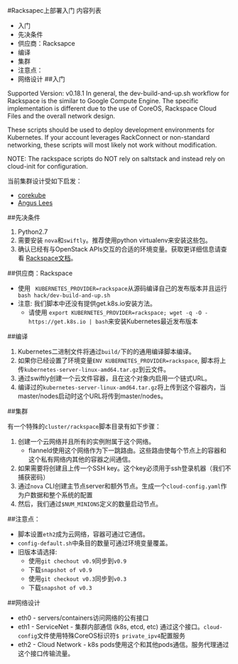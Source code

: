 #Racksapec上部署入门
内容列表
* 入门
* 先决条件
* 供应商：Racksapce
* 编译
* 集群
* 注意点：
* 网络设计
##入门

Supported Version: v0.18.1
In general, the dev-build-and-up.sh workflow for Rackspace is the similar to Google Compute Engine. The specific implementation is different due to the use of CoreOS, Rackspace Cloud Files and the overall network design.

These scripts should be used to deploy development environments for Kubernetes. If your account leverages RackConnect or non-standard networking, these scripts will most likely not work without modification.

NOTE: The rackspace scripts do NOT rely on saltstack and instead rely on cloud-init for configuration.

当前集群设计受如下启发：

* [corekube](https://github.com/metral/corekube)
* [Angus Lees](https://github.com/anguslees/kube-openstack)

##先决条件

1. Python2.7
2. 需要安装 ```nova```和```swiftly```。推荐使用python virtualenv来安装这些包。
3. 确认已经有与OpenStack APIs交互的合适的环境变量。获取更详细信息请查看 [Rackspace文档](http://docs.rackspace.com/servers/api/v2/cs-gettingstarted/content/section_gs_install_nova.html)。

##供应商：Rackspace

* 使用 ``` KUBERNETES_PROVIDER=rackspace```从源码编译自己的发布版本并且运行``` bash hack/dev-build-and-up.sh```
* 注意: 我们脚本中还没有提供get.k8s.io安装方法。
    * 请使用 ```export KUBERNETES_PROVIDER=rackspace; wget -q -O - https://get.k8s.io | bash```来安装Kubernetes最近发布版本

##编译

1. Kubernetes二进制文件将通过```build/```下的的通用编译脚本编译。
2. 如果你已经设置了环境变量```ENV KUBERNETES_PROVIDER=rackspace```, 脚本将上传```kubernetes-server-linux-amd64.tar.gz```到云文件。
3. 通过swiftly创建一个云文件容器，且在这个对象内启用一个链式URL。
4. 编译过的```kubernetes-server-linux-amd64.tar.gz```将上传到这个容器内，当master/nodes启动时这个URL将传到master/nodes。

##集群

有一个特殊的```cluster/rackspace```脚本目录有如下步骤：
1. 创建一个云网络并且所有的实例附属于这个网络。
    * flanneld使用这个网络作为下一跳路由。这些路由使每个节点上的容器和这个私有网络内其他的容器之间通信。
2. 如果需要将创建且上传一个SSH key。这个key必须用于ssh登录机器（我们不捕获密码）
3. 通过```nova``` CLI创建主节点server和额外节点。生成一个```cloud-config.yaml```作为户数据和整个系统的配置
4. 然后，我们通过```$NUM_MINIONS```定义的数量启动节点。

##注意点：

* 脚本设置```eth2```成为云网络，容器可通过它通信。
* ```config-default.sh```中条目的数量可通过环境变量覆盖。 
* 旧版本请选择:
    * 使用```git chechout v0.9```同步到```v0.9```
    * 下载```snapshot of v0.9```
    * 使用```git checkout v0.3```同步到```v0.3```
    * 下载```snapshot of v0.3```

##网络设计

* eth0 - servers/containers访问网络的公有接口
* eth1 - ServiceNet - 集群内部通信 (k8s, etcd, etc) 通过这个接口。```cloud-config```文件使用特殊CoreOS标识符```$ private_ipv4```配置服务
* eth2 - Cloud Network - k8s pods使用这个和其他pods通信。服务代理通过这个接口传输流量。
